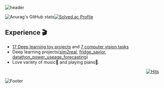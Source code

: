 ![header](https://capsule-render.vercel.app/api?type=waving&theme=tokyonight&height=165&section=header&text=Junho&fontSize=50&animation=fadeIn&fontAlign=14&fontAlignY=30&desc=Hur&descAlignY=40&descAlign=25)

![Anurag's GitHub stats](https://github-readme-stats-sigma-five.vercel.app/api?username=nidolight&&show_icons=true&theme=blueberry)[![Solved.ac Profile](http://mazassumnida.wtf/api/v2/generate_badge?boj=nido4)](https://solved.ac/nido4)

## Experience 🎬
- [17 Deep learning toy projects](https://github.com/nidolight/Aiffel_Exploration) and [7 computer vision tasks](https://github.com/nidolight/AIffel_GoingDeeper)
- Deep learning projects([sim2real](https://github.com/nidolight/sim2real), [fridge_savior](https://github.com/nidolight/fridge_savior), [datathon_power_useage_forecasting](https://github.com/HRPzz/AIFFEL_HACKATHON_1))
- Love variety of music🎵 and playing piano🎹.

<div align=right>

  [![Hits](https://hits.seeyoufarm.com/api/count/incr/badge.svg?url=https%3A%2F%2Fgithub.com%2Fnidolight&count_bg=%233D5790&title_bg=%232F334B&icon=googlepodcasts.svg&icon_color=%234ACD91&title=hits&edge_flat=false)](https://hits.seeyoufarm.com)
  
</div>


![Footer](https://capsule-render.vercel.app/api?type=waving&theme=tokyonight&height=105&section=footer)

<!---
nidolight/nidolight is a ✨ special ✨ repository because its `README.md` (this file) appears on your GitHub profile.
You can click the Preview link to take a look at your changes.
--->
